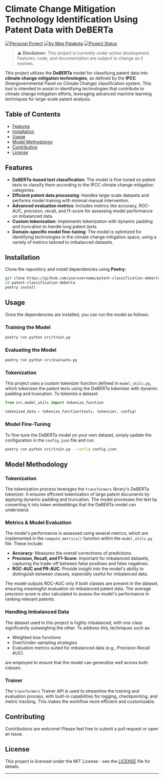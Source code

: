 # Climate Change Mitigation Technology Identification Using Patent Data with DeBERTa

[![Personal Project](https://img.shields.io/badge/Project-Personal-green)](https://meg-patakota.github.io)
[![by Meg Patakota](https://img.shields.io/badge/by-Meg%20Patakota-blue)](https://meg-patakota.github.io)
[![Project Status](https://img.shields.io/badge/Status-In%20Development-orange)](https://github.com/yourusername/patent-classification-deberta)

> ⚠️ **Disclaimer:** This project is currently under active development. Features, code, and documentation are subject to change as it evolves.

This project utilizes the **DeBERTa** model for classifying patent data into **climate change mitigation technologies**, as defined by the **IPCC** (Intergovernmental Panel on Climate Change) classification system. This tool is intended to assist in identifying technologies that contribute to climate change mitigation efforts, leveraging advanced machine learning techniques for large-scale patent analysis.

## Table of Contents
- [Features](#features)
- [Installation](#installation)
- [Usage](#usage)
- [Model Methodology](#model-methodology)
- [Contributing](#contributing)
- [License](#license)

## Features

- **DeBERTa-based text classification**: The model is fine-tuned on patent texts to classify them according to the IPCC climate change mitigation categories.
- **Efficient patent data processing**: Handles large-scale datasets and performs model training with minimal manual intervention.
- **Advanced evaluation metrics**: Includes metrics like accuracy, ROC-AUC, precision, recall, and f1-score for assessing model performance on imbalanced data.
- **Custom tokenization**: Implements tokenization with dynamic padding and truncation to handle long patent texts.
- **Domain-specific model fine-tuning**: The model is optimized for identifying technologies in the climate change mitigation space, using a variety of metrics tailored to imbalanced datasets.

## Installation

Clone the repository and install dependencies using **Poetry**:

```bash
git clone https://github.com/yourusername/patent-classification-deberta.git
cd patent-classification-deberta
poetry install
```

## Usage

Once the dependencies are installed, you can run the model as follows:

### Training the Model

```bash
poetry run python src/train.py
```

### Evaluating the Model

```bash
poetry run python src/evaluate.py
```

### Tokenization

This project uses a custom tokenizer function defined in `model_utils.py`, which tokenizes the patent texts using the DeBERTa tokenizer with dynamic padding and truncation. To tokenize a dataset:

```python
from src.model_utils import tokenize_function

tokenized_data = tokenize_function(texts, tokenizer, config)
```

### Model Fine-Tuning

To fine-tune the DeBERTa model on your own dataset, simply update the configuration in the `config.json` file and run:

```bash
poetry run python src/train.py --config config.json
```

## Model Methodology

### Tokenization

The tokenization process leverages the `transformers` library's DeBERTa tokenizer. It ensures efficient tokenization of large patent documents by applying dynamic padding and truncation. The model processes the text by converting it into token embeddings that the DeBERTa model can understand.

### Metrics & Model Evaluation

The model's performance is assessed using several metrics, which are implemented in the `compute_metrics()` function within the `model_utils.py` file. These include:
- **Accuracy**: Measures the overall correctness of predictions.
- **Precision, Recall, and F1-Score**: Important for imbalanced datasets, capturing the trade-off between false positives and false negatives.
- **ROC-AUC and PR-AUC**: Provide insight into the model's ability to distinguish between classes, especially useful for imbalanced data.

The model outputs ROC-AUC only if both classes are present in the dataset, ensuring meaningful evaluation on imbalanced patent data. The average precision score is also calculated to assess the model's performance in ranking relevant patents.

### Handling Imbalanced Data

The dataset used in this project is highly imbalanced, with one class significantly outweighing the other. To address this, techniques such as:
- Weighted loss functions
- Over/Under-sampling strategies
- Evaluation metrics suited for imbalanced data (e.g., Precision-Recall AUC)

are employed to ensure that the model can generalize well across both classes.

### Trainer

The `transformers` Trainer API is used to streamline the training and evaluation process, with built-in capabilities for logging, checkpointing, and metric tracking. This makes the workflow more efficient and customizable.

## Contributing

Contributions are welcome! Please feel free to submit a pull request or open an issue.

## License

This project is licensed under the MIT License - see the [LICENSE](LICENSE) file for details.

---